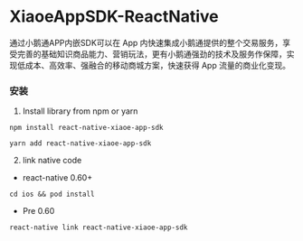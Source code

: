 # XiaoeAppSDK-ReactNative
通过小鹅通APP内嵌SDK可以在 App 内快速集成小鹅通提供的整个交易服务，享受完善的基础知识商品能力、营销玩法，更有小鹅通强劲的技术及服务作保障，实现低成本、高效率、强融合的移动商城方案，快速获得 App 流量的商业化变现。

### 安装

1. Install library from npm or yarn

```
npm install react-native-xiaoe-app-sdk
```
```
yarn add react-native-xiaoe-app-sdk
```

2. link native code
- react-native 0.60+
```
cd ios && pod install
```
- Pre 0.60
```
react-native link react-native-xiaoe-app-sdk
```

